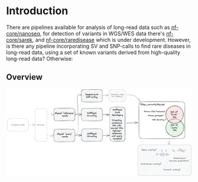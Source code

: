 # Introduction

There are pipelines available for analysis of long-read data such as [nf-core/nanoseq](https://nf-co.re/nanoseq), for detection of variants in WGS/WES data there's [nf-core/sarek](https://nf-co.re/nanoseq), and [nf-core/raredisease](https://nf-co.re/raredisease) which is under development. However, is there any pipeline incorporating SV and SNP-calls to find rare diseases in long-read data, using a set of known variants derived from high-quality long-read data? Otherwise: 

## Overview

![Pipeline Overview](docs/images/skierfe_concept.excalidraw.png "Pipeline Overview")
